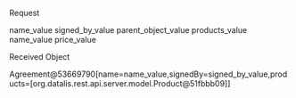 Request

 <agreement>
  <name>name_value</name>
  <signed_by>signed_by_value</signed_by>
     <products>
     	<parent_object>parent_object_value</parent_object>
     	<products>products_value</products>
     	<name>name_value</name>
     	<price>price_value</price>
     </products>
 </agreement>

Received Object

Agreement@53669790[name=name_value,signedBy=signed_by_value,products=[org.datalis.rest.api.server.model.Product@51fbbb09]]

